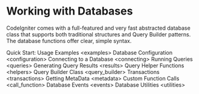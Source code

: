 # Working with Databases

CodeIgniter comes with a full-featured and very fast abstracted database
class that supports both traditional structures and Query Builder
patterns. The database functions offer clear, simple syntax.

<div class="toctree" titlesonly="">

Quick Start: Usage Examples \<examples\> Database Configuration
\<configuration\> Connecting to a Database \<connecting\> Running
Queries \<queries\> Generating Query Results \<results\> Query Helper
Functions \<helpers\> Query Builder Class \<query_builder\> Transactions
\<transactions\> Getting MetaData \<metadata\> Custom Function Calls
\<call_function\> Database Events \<events\> Database Utilities
\<utilities\>

</div>
